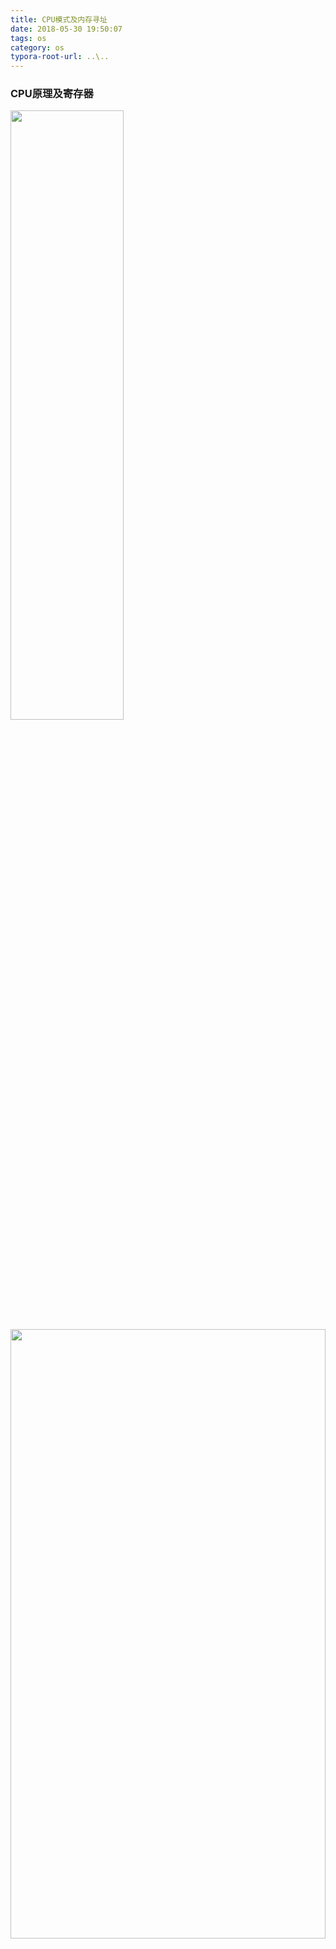 ```yaml
---
title: CPU模式及内存寻址
date: 2018-05-30 19:50:07
tags: os
category: os
typora-root-url: ..\..
---
```

### CPU原理及寄存器
<img src="/pics/cpu.png" width="60%" height="50%">

<img src="/pics/common-regiisters.png" width="100%" height="50%">

### 寻址方式
 ![IA32指令格式](/pics/IA32instructor-format.png)

寻址，址指的是CPU指令中操作数的地址，寻址就是寻找操作数（包括源操作数和目的操作数）的地址，CPU的寻址方式，就是指CPU指令中支持的给出操作数地址的方式。
寻址方式，从大方向来看可以分为: 
1. 寄存器寻址;
2. 立即数寻址;
3. 内存寻址。
   1. 直接寻址
   2. 基址寻址
   3. 变址寻址
   4. 基址变址寻址

#### 寄存器寻址
它是指操作数在寄存器中，直接从寄存器中拿数据就行了，因此只要在指令中直接给出寄存器名即可。
`mov ax, 0x10` 
`add ax, 0x10` 
上述指令中的源操作数就是寄存器寻址

#### 立即数寻址
立即数就是指令中直接给出的常数，指令中的数据就是操作数，不用去寄存器或者内存中寻找操作数。
`mov ax, 0x10` 这条指令中的目的操作数就是寄存器寻址

#### 内存寻址
操作数在内存中的寻址方式称为内存寻址。
##### 直接寻址
直接寻址，就是将直接在操作数中给出的数字作为内存地址，通过中括号的形式告诉CPU，取此地址中的值作为操作数。如:
   mov ax, [0x1234]
   mov ax, [fs:0x5678]
##### 基址寻址
基址寻址，就是在操作数中用 bx 寄存器或bp寄存器作为地址的起始，地址的变化以它为基础。bx寄存器的默认段寄存器是DS，而bp寄存器的默认段寄存器是SS，即bp和sp都是栈 的有效地址。
##### 变址寻址
变址寻址其实和基址寻址类似，只是寄存器由bx、bp换成了si和di。si是指源索引寄存器(source index)，di是指目的索引寄存器(destination index)。两个寄存器的默认段寄存器都是ds。
   mov [di]，ax :将寄存器ax的值存入ds:di指向的内存 
   mov [si+0x1234], ax ;变址中也可以加个偏移量
#### 基址变址寻址
这是基址寻址和变址寻址的结合，即基址寄存器 bx 或 bp 加一个变址寄存器 si 或 di。如:
   mov [bx+di], ax 将 ax 中的值送入以 ds 为段基址，bx+di 为偏移地址的内存
   add [bx+si], ax 将 ax 与[ds: bx+si]处的值相加后存入内存[ds:bx+si]

### 实模式
x86架构的cpu在启动时都是进入的实模式，实模式的特点是：
0. 段式内存访问机制（段基址+段内偏移），操作数一般16位。
1. 16位的寄存器，20位地址线，最大只能访问1M内存。
2. 内存访问方式是段地址*16+偏移地址构成内存的物理地址，且可以通过在程序中修改段基址来访问任意的真实物理内存，并修改。这样用户程序与系统程序一样，拥有至高无上的权利甚至可以修改操作系统的内存。
3. 因为只有16位寄存器，所以一个段最多只能是64KB大小，超过这个大小就要切换段基址来访问更大范围的内存区域。
4. 一次只能运行一个程序。

写一个实模式的程序，你要了解你的程序将会被加载到内存的什么位置，然后将合适的段加载到内存中合适的位置（没有被他人占用），并且初始化各个数据段寄存器的值，以保证其正确地指向各个段基址。恶意程序可以访问任意的物理地址，包括更改操作系统占用内存。

### 保护模式
保护模式的一些特性：
0. 指令寻址方式扩展，操作数扩展到32位。
1. 除段寄存器外，通用寄存器、指令指针寄存器、标志寄存器等都扩展到32位，地址总线和数据总线为32位。
   <img src="/pics/register-extend.png" width="50%" height="50%">

2. 通过段描述符来描述一段内存，包括段基址、段大小、特权级、权限、属性等等。许多描述符组成**全局段描述符表**，存储在内存中。 每个段描述符8个字节。
3. GDTR：48位寄存器保存**GDT全局描述符表在内存中的段基址及大小，前32位为GDT在内存中的起始地址，后16位为GDT的大小。所以段描述符表最多存储2^16/2^3=2^13个段**。
4. 每个程序都可以在全局描述符表中定义自己的段描述符。
5. 保护模式下的段寄存器叫做**段选择子**，0~1位用来存储RPL(请求特权级),第2位代表是在GDT还是在LDT中，3~15位为索引，表示在GDT或者LDT表中的索引。

进入保护模式的步骤：
1. 打开A20地址线(将端口 0x92 的第1位置1)
2. 填写GDT表并将其加载到 GDTR
3. 将CR0寄存器的PE位置1。

#### 保护模式下的内存访问过程：

##### 分段内存访问（段部件功能）
![保护模式下的内存访问](/pics/segment.png)

因为
1. 段描述符（段描述符表）是在内存中，访问内存比较慢
2. 段描述符格式怪异（历史原因），CPU需要额外操作对其进行整合才能根据其中的内容访问内存。
所以，有个**段描述符缓冲寄存器**，根据局部性原理，访问一个断后一段时间内将会继续访问该段，段描述符缓冲寄存器用来缓存段描述符避免重复计算。

##### 特权级
1. CPU分为4个特权级 ring0/1/2/3，现代操作系统一般只用了0和3，不同特权级下的权限不同，比如一些特权指令只能在0下运行。
2. 每个特权级下都有一个独立的栈，所以最多有4个特权级栈，切换特权级时，也要切换栈。所以说**系统调用是需要开销的**(除了栈切换，还有参数传递和上下文保存的开销)

##### 开启分页
开启分页后的内存访问：
<!--![一级页表访存过程](/pics/first-page-table.png) -->
   <img src="/pics/first-page-table.png" width="60%" height="60%">
   <img src="/pics/secondary-page-table.png" width="60%" height="60%">
图中的段部件就是上文中未开启分页时的访存过程。

既然有了一级页表，为什么还 要搞个二级页表呢?理由如下。
1. 一级页表中最多可容纳 1M(2的20次方)个页表项，每个页表项是 4 字节，能map4KB地址空间，如果页表项全满的话， 便是 4MB 大小，而且也标要求是连续的内存空间，很难找到。使用二级页表的话，页目录表4KB，二级页表4KB，只需要4KB即可分配（但是完全4GB的话，也需要4MB一、二级页表来存储，但是可以离散存储）。一个页目录项能 map 4M地址空间。
2. 一级页表中所有页表项必须要提前建好，原因是操作系统要占用 4GB 虚拟地址空间的高 1GB， 用户进程要占用低 3GB。
3. 每个进程都有自己的页表，进程一多，光是页表占用的空间就很可观了。 
归根结底，我们要解决的是:不要一次性地将全部页表项建好，需要时动态创建页表项。
4. 分页存储管理系统是离散分配，页表是连续存储，所以单个页表大小不得超过系统最大连续可分配单元，这个单元就是单个页面的大小。如果一个页表的大小超过了一个页面（假如是两个页面），那么分页存储管理系统只能分配两个离散的页面存储这个页表，可是PTR（页表寄存器）只有页表始址和页表长度，它默认页表是连续的。为了可以检索两个页面大小的页表，需要另外一个页表来索引这两个离散的页表页面，这就是二级页表。当然如果二级页表也超过了单个页面的大小，那么就需要三级页表，以此类推。

启用分页机制:
1. 准备好页目录表及页表。 
2. 将页表地址写入控制寄存器 cr3（页目录基址寄存器PDTR）。 
3. 寄存器 cr0 的 PG 位置 1。

分页后每个进程都会有一个页表与之对应：

![启用分页后的进程](/pics/process_page_table.png)

##### 内存规划
一个用户进程在保护模式下，所有占用的资源（地址空间）就是在分配给它的页表来定义的。基于上述分析：
1. 如果简单来说，所有用户进程都可以分为两个段：代码段和数据段。操作系统加载程序时，可以定义这两个段的DPL为3，且段选择子的RPL也定义为3，这就是为啥用户进程运行在3的原因。且这两个段能被所有的进程共享，因为最终地址是由页表决定的，只要不同进程定义不同的页表，就不会造成地址冲突。
2. 用户进程一般都会使用操作系统提供的功能（系统调用），操作系统的功能是被所有进程共享的，所以在所有进程的页表中，关于系统内核部分的都是一样的。这也就是通常所说的用户4G空间被分成高1G内核空间和3G用户空间的原因。我们通常将内核控制在1G大小，然后同样为内核创建页表，然后将内核页目录表的768~1022（对应高1G空间，1023指向页目录表本身）映射到内核所在的1G地址空间内。在为进程创建页表时，会直接拷贝内核页目录表的项768~1022个页目录表项，这样进程的高1G地址空间就指向内核了。所有进程768~1022页目录项都是相同的。

##### 特权级深入浅出
CPL:(Current Privilege Level):处理器的当前特权级。
DPL:(Descriptor Privilege Level):描述符特权级，即段描述符中指定的该段的特权级。
1. 欲访问一个非代码段（数据段，栈段等）时，数值上只有CPL ≤ 该段的DPL时，才允许访问该数据段。
2. 欲访问一个代码段时，数值上只有CPL = 该段的DPL时，才允许访问该数据段。就是说跳转到的代码的特权级必须和当前特权级相同才允许执行。因为，首先低特权级的代码不能随便跳转到高特权级的代码去执行，其次 ，高特权级代码也不允许跳转到低特权级代码。
由上可知，代码跳转貌似只能平级跳转，那处理器如何实现特权级变化呢？
+ 唯一一种处理器会从高特权降到低特权运行的情况:处理器从中断处理程序中返回到用户态的时候。
+ 处理器只有通过“门结构”才能由低特权级转移到高特权级。
考虑下面的问题：
正常情况下用户所提交的缓冲区的选择子指向用户自己的数据段。说到这估计您也想到了，问题来了，倘若用户程序怀着一颗有非法企图的心，将参数—缓冲区所在数据段的选择子，用内核数据段的选择子代替(用多个选择子测试几次数据便可推测内核数据段)，这样就把内核破坏了。
<!-- ![非法访问](/pics/cheat-rpl.png) -->
   <img src="/pics/cheat-rpl.png" width="80%" height="80%">
这就需要RPL来解决了：
RPL（Request Privilege Level):请求者特权级，保存在选择子的低两位。当用户程序请求操作系统服务，如果需要提交选择子作为参数，为安全起见，操作系统会把选择子中的 RPL 改为用户程序的 CPL，为此，处理器还提供了修改 rpl 的相关指令。
用户程序的 CPL 是不会骗人的，不可能伪造，它起始是由操作系统在加载用户程序时赋予的，记录在段 寄存器 CS 中的低 2 位，就是 RPL 的位置，而 CS 寄存器只能通过 call、jmp、ret、int、sysenter 等指令修改， 即使改的话，用户程序也只能在 3 级特权下折腾，只要用户进程不请求操作系统服务，它的 CPL 是不会变的， 当它申请了系统服务，如果提交了选择子作为参数，选择子中的 RPL 也会被操作系统修改为用户进程的 CPL。 所以，即使用户程序提交了个伪造的选择子也没用，其 RPL 会被操作系统用其 CPL 替换，还其“真身”。
有了RPL，在进行特权检查时要求：
数值上 CPL≥DPL 并且 RPL≤DPL

总结下不通过调用门、直接访问一般数据和代码时的特权检查规则，对于受访者为代码段时: 
+ 如果目标为非一致性代码段，要求:

   数值上 CPL=RPL=目标代码段 DPL
+ 如果目标为一致性代码段，要求:

   数值上(CPL≥目标代码段 DPL && RPL≥目标代码段 DPL)
+ 受访者若为代码，只有在特权级转移时才会被用到，所以有关代码的特权检查都发生在能够改变代码 段寄存器 CS 和指令指针寄存器 EIP 的指令中，即这些指令要么改变 EIP，要么改变 CS 和 EIP。例如 call、 jmp、int、ret、sysexit 等能改变程序执行流的指令。
对于受访者为数据段时:

   数值上(CPL ≤目标数据段 DPL && RPL ≤ 目标数据段 DPL) 
+ 栈段的特权级检查比较特殊，因为在各个特权级下，处理器都要有相应的栈(后面会说到)，也就是说栈的特权等级要和 CPL 相同。所以往段寄存器 SS 中赋予数据段选择子时，处理器要求 CPL 等于栈段 选择子对应的数据段的 DPL，

   即数值上 CPL = RPL = 用作栈的目标数据段 DPL。

##### 调用门
   <img src="/pics/door.png" width="60%" height="60%">

